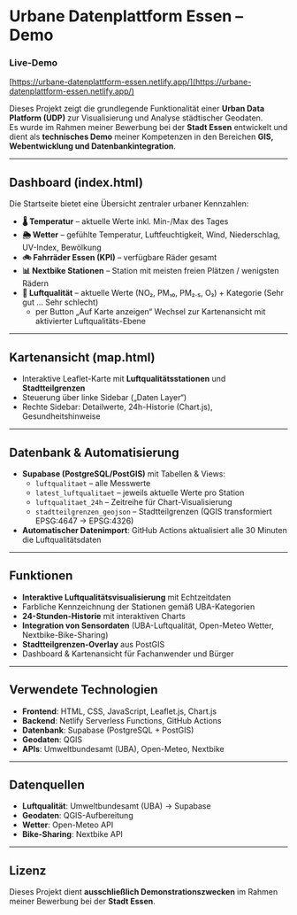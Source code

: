 # Urbane Datenplattform Essen – Demo

### Live-Demo  
[https://urbane-datenplattform-essen.netlify.app/](https://urbane-datenplattform-essen.netlify.app/)

Dieses Projekt zeigt die grundlegende Funktionalität einer **Urban Data Platform (UDP)** zur Visualisierung und Analyse städtischer Geodaten.  
Es wurde im Rahmen meiner Bewerbung bei der **Stadt Essen** entwickelt und dient als **technisches Demo** meiner Kompetenzen in den Bereichen **GIS, Webentwicklung und Datenbankintegration**.

---

## Dashboard (index.html)

Die Startseite bietet eine Übersicht zentraler urbaner Kennzahlen:

- **🌡️ Temperatur** – aktuelle Werte inkl. Min-/Max des Tages  
- **🌦️ Wetter** – gefühlte Temperatur, Luftfeuchtigkeit, Wind, Niederschlag, UV-Index, Bewölkung  
- **🚲 Fahrräder Essen (KPI)** – verfügbare Räder gesamt  
- **📊 Nextbike Stationen** – Station mit meisten freien Plätzen / wenigsten Rädern  
- **🍃 Luftqualität** – aktuelle Werte (NO₂, PM₁₀, PM₂.₅, O₃) + Kategorie (Sehr gut … Sehr schlecht)  
  - per Button „Auf Karte anzeigen“ Wechsel zur Kartenansicht mit aktivierter Luftqualitäts-Ebene  

---

## Kartenansicht (map.html)

- Interaktive Leaflet-Karte mit **Luftqualitätsstationen** und **Stadtteilgrenzen**  
- Steuerung über linke Sidebar („Daten Layer“)  
- Rechte Sidebar: Detailwerte, 24h-Historie (Chart.js), Gesundheitshinweise  

---

## Datenbank & Automatisierung

- **Supabase (PostgreSQL/PostGIS)** mit Tabellen & Views:
  - `luftqualitaet` – alle Messwerte  
  - `latest_luftqualitaet` – jeweils aktuelle Werte pro Station  
  - `luftqualitaet_24h` – Zeitreihe für Chart-Visualisierung  
  - `stadtteilgrenzen_geojson` – Stadtteilgrenzen (QGIS transformiert EPSG:4647 → EPSG:4326)  
- **Automatischer Datenimport**: GitHub Actions aktualisiert alle 30 Minuten die Luftqualitätsdaten  

---

## Funktionen

- **Interaktive Luftqualitätsvisualisierung** mit Echtzeitdaten  
- Farbliche Kennzeichnung der Stationen gemäß UBA-Kategorien  
- **24-Stunden-Historie** mit interaktiven Charts  
- **Integration von Sensordaten** (UBA-Luftqualität, Open-Meteo Wetter, Nextbike-Bike-Sharing)  
- **Stadtteilgrenzen-Overlay** aus PostGIS  
- Dashboard & Kartenansicht für Fachanwender und Bürger  

---

## Verwendete Technologien

- **Frontend**: HTML, CSS, JavaScript, Leaflet.js, Chart.js  
- **Backend**: Netlify Serverless Functions, GitHub Actions  
- **Datenbank**: Supabase (PostgreSQL + PostGIS)  
- **Geodaten**: QGIS  
- **APIs**: Umweltbundesamt (UBA), Open-Meteo, Nextbike  

---

## Datenquellen

- **Luftqualität**: Umweltbundesamt (UBA) → Supabase  
- **Geodaten**: QGIS-Aufbereitung   
- **Wetter**: Open-Meteo API  
- **Bike-Sharing**: Nextbike API  

---

## Lizenz

Dieses Projekt dient **ausschließlich Demonstrationszwecken** im Rahmen meiner Bewerbung bei der **Stadt Essen**.  
